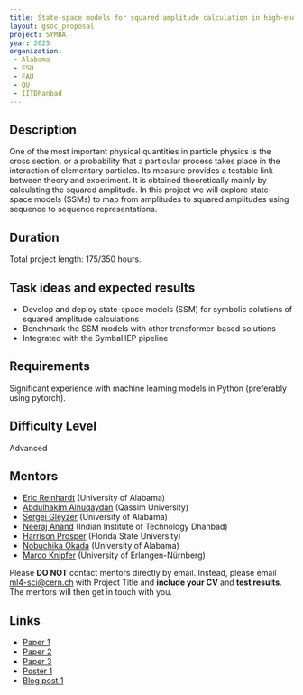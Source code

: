 ```yaml
---
title: State-space models for squared amplitude calculation in high-energy physics
layout: gsoc_proposal
project: SYMBA
year: 2025
organization:
 - Alabama
 - FSU
 - FAU
 - QU
 - IITDhanbad
---
```


## Description

One of the most important physical quantities in particle physics is the cross section, or a probability that a particular process takes place in the interaction of elementary particles. Its measure provides a testable link between theory and experiment. It is obtained theoretically mainly by calculating the squared amplitude. In this project we will explore state-space models (SSMs) to map from amplitudes to squared amplitudes using sequence to sequence representations.

## Duration

Total project length: 175/350 hours.

## Task ideas and expected results
  * Develop and deploy state-space models (SSM) for symbolic solutions of squared amplitude calculations
  * Benchmark the SSM models with other transformer-based solutions
  * Integrated with the SymbaHEP pipeline
   
## Requirements 
Significant experience with machine learning models in Python (preferably using pytorch).

## Difficulty Level 
Advanced

<!-- ## Test
Please use this [link](https://docs.google.com/document/d/19ybdCLbxJs2mFsxni4yN9FP4ADlK4mxltF9OVSmbRXE/edit?usp=sharing) to access the test for this project. -->

## Mentors
  * [Eric Reinhardt](mailto:ml4-sci@cern.ch) (University of Alabama)
  * [Abdulhakim Alnuqaydan](mailto:ml4-sci@cern.ch) (Qassim University)
  * [Sergei Gleyzer](mailto:ml4-sci@cern.ch) (University of Alabama)
  * [Neeraj Anand](mailto:ml4-sci@cern.ch) (Indian Institute of Technology Dhanbad)
  * [Harrison Prosper](mailto:ml4-sci@cern.ch) (Florida State University)
  * [Nobuchika Okada](mailto:ml4-sci@cern.ch) (University of Alabama)
  * [Marco Knipfer](mailto:ml4-sci@cern.ch) (University of Erlangen-Nürnberg)

Please **DO NOT** contact mentors directly by email. Instead, please email [ml4-sci@cern.ch](mailto:ml4-sci@cern.ch) with Project Title and **include your CV** and **test results**. The mentors will then get in touch with you.

## Links
  * [Paper 1](https://arxiv.org/abs/2312.00752)
  * [Paper 2](https://ml4physicalsciences.github.io/2023/files/NeurIPS_ML4PS_2023_183.pdf)
  * [Paper 3](https://iopscience.iop.org/article/10.1088/2632-2153/acb2b2)
  * [Poster 1](https://nips.cc/media/PosterPDFs/NeurIPS%202023/76219.png)
  * [Blog post 1](https://medium.com/@neerajanandfirst/my-journey-to-google-summer-of-code-2023-with-ml4sci-8822ce64464a)

